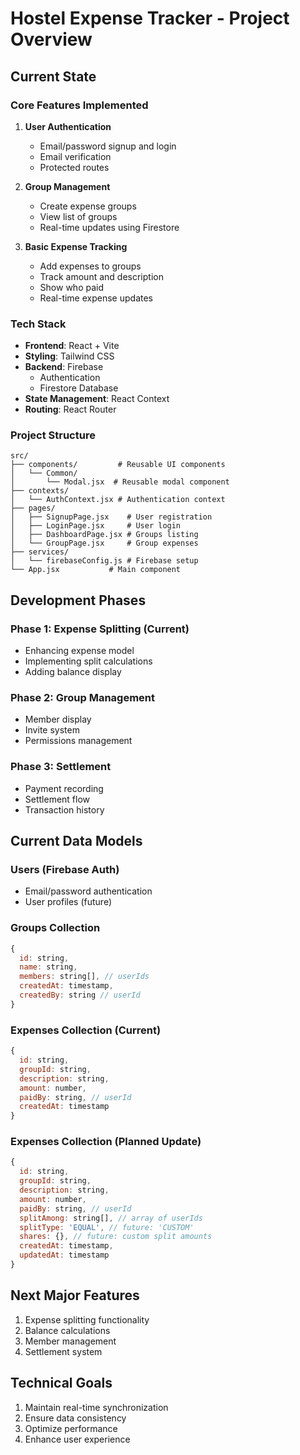 # Hostel Expense Tracker - Project Overview

## Current State

### Core Features Implemented
1. **User Authentication**
   - Email/password signup and login
   - Email verification
   - Protected routes

2. **Group Management**
   - Create expense groups
   - View list of groups
   - Real-time updates using Firestore

3. **Basic Expense Tracking**
   - Add expenses to groups
   - Track amount and description
   - Show who paid
   - Real-time expense updates

### Tech Stack
- **Frontend**: React + Vite
- **Styling**: Tailwind CSS
- **Backend**: Firebase
  - Authentication
  - Firestore Database
- **State Management**: React Context
- **Routing**: React Router

### Project Structure
```
src/
├── components/         # Reusable UI components
│   └── Common/
│       └── Modal.jsx  # Reusable modal component
├── contexts/
│   └── AuthContext.jsx # Authentication context
├── pages/
│   ├── SignupPage.jsx    # User registration
│   ├── LoginPage.jsx     # User login
│   ├── DashboardPage.jsx # Groups listing
│   └── GroupPage.jsx     # Group expenses
├── services/
│   └── firebaseConfig.js # Firebase setup
└── App.jsx           # Main component
```

## Development Phases

### Phase 1: Expense Splitting (Current)
- Enhancing expense model
- Implementing split calculations
- Adding balance display

### Phase 2: Group Management
- Member display
- Invite system
- Permissions management

### Phase 3: Settlement
- Payment recording
- Settlement flow
- Transaction history

## Current Data Models

### Users (Firebase Auth)
- Email/password authentication
- User profiles (future)

### Groups Collection
```javascript
{
  id: string,
  name: string,
  members: string[], // userIds
  createdAt: timestamp,
  createdBy: string // userId
}
```

### Expenses Collection (Current)
```javascript
{
  id: string,
  groupId: string,
  description: string,
  amount: number,
  paidBy: string, // userId
  createdAt: timestamp
}
```

### Expenses Collection (Planned Update)
```javascript
{
  id: string,
  groupId: string,
  description: string,
  amount: number,
  paidBy: string, // userId
  splitAmong: string[], // array of userIds
  splitType: 'EQUAL', // future: 'CUSTOM'
  shares: {}, // future: custom split amounts
  createdAt: timestamp,
  updatedAt: timestamp
}
```

## Next Major Features
1. Expense splitting functionality
2. Balance calculations
3. Member management
4. Settlement system

## Technical Goals
1. Maintain real-time synchronization
2. Ensure data consistency
3. Optimize performance
4. Enhance user experience 